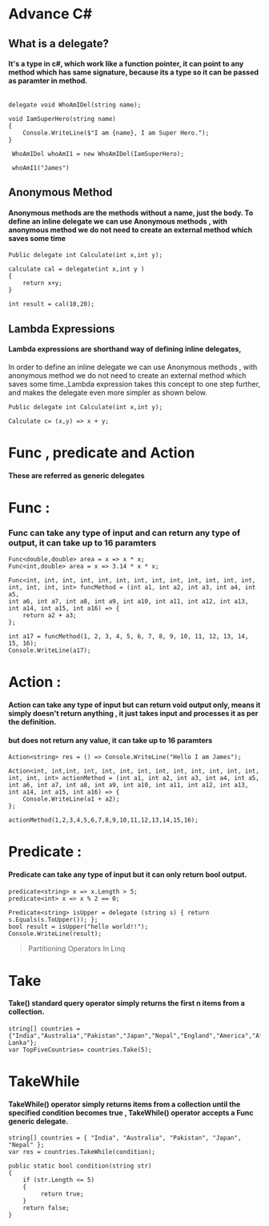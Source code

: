 # Advance C#

## What is a delegate?
#### It's a type in c#, which work like a function pointer, it can point to any method which has same signature, because its a type so it can be passed as paramter in method.

```
    
delegate void WhoAmIDel(string name);

void IamSuperHero(string name)
{
    Console.WriteLine($"I am {name}, I am Super Hero.");
}

 WhoAmIDel whoAmI1 = new WhoAmIDel(IamSuperHero);
 
 whoAmI1("James")

```

## Anonymous Method
#### Anonymous methods are the methods without a name, just the body. To define an inline delegate we can use Anonymous methods , with anonymous method we do not need to create an external method which saves some time

```
Public delegate int Calculate(int x,int y);

calculate cal = delegate(int x,int y )
{
    return x+y;
} 

int result = cal(10,20);
```


## Lambda Expressions
#### Lambda expressions are shorthand way of defining inline delegates,
In order to define an inline delegate we can use Anonymous methods , with anonymous method we do not need to create an external method which saves some time.,Lambda expression takes this concept to one step further, and makes the delegate even more simpler as shown below.

```
Public delegate int Calculate(int x,int y);

Calculate c= (x,y) => x + y;

```

# Func , predicate and Action
#### These are referred as generic delegates

# Func : 
### Func can take any type of input and can return any type of output, it can take up to 16 paramters

```
Func<double,double> area = x => x * x;
Func<int,double> area = x => 3.14 * x * x;
```

```
Func<int, int, int, int, int, int, int, int, int, int, int, int, int, int, int, int, int> funcMethod = (int a1, int a2, int a3, int a4, int a5, 
int a6, int a7, int a8, int a9, int a10, int a11, int a12, int a13, int a14, int a15, int a16) => {
    return a2 + a3;
};

int a17 = funcMethod(1, 2, 3, 4, 5, 6, 7, 8, 9, 10, 11, 12, 13, 14, 15, 16);
Console.WriteLine(a17);

```

# Action :
#### Action can take any type of input but can return void output only, means it simply doesn't return anything , it just takes input and processes it as per the definition.

#### but does not return any value, it can take up to 16 paramters

```
Action<string> res = () => Console.WriteLine("Hello I am James");

```

```
Action<int, int,int, int, int, int, int, int, int, int, int, int, int, int, int, int> actionMethod = (int a1, int a2, int a3, int a4, int a5,
int a6, int a7, int a8, int a9, int a10, int a11, int a12, int a13, int a14, int a15, int a16) => {
    Console.WriteLine(a1 + a2);
};

actionMethod(1,2,3,4,5,6,7,8,9,10,11,12,13,14,15,16);
```

# Predicate : 
#### Predicate can take any type of input but it can only return bool output.

```
predicate<string> x => x.Length > 5;
predicate<int> x => x % 2 == 0;
```

```
Predicate<string> isUpper = delegate (string s) { return s.Equals(s.ToUpper()); };
bool result = isUpper("hello world!!");
Console.WriteLine(result);
```

> Partitioning Operators In Linq

# Take
#### Take() standard query operator simply returns the first n items from a collection.

```
string[] countries = {"India","Australia","Pakistan","Japan","Nepal","England","America","Afganistan","Sri Lanka"};
var TopFiveCountries= countries.Take(5);
```

# TakeWhile
#### TakeWhile() operator simply returns items from a collection until the specified condition becomes true , TakeWhile() operator accepts a Func generic delegate.

```
string[] countries = { "India", "Australia", "Pakistan", "Japan", "Nepal" };
var res = countries.TakeWhile(condition);

public static bool condition(string str)
{
    if (str.Length <= 5)
    {
         return true;
    }
    return false;
}
    
            
```

